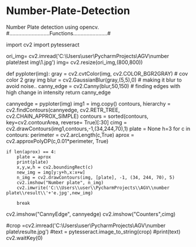 # Number-Plate-Detection
Number Plate detection using opencv.
#...........................Functions.......................#

import cv2
import pytesseract

ori_img= cv2.imread('C:\\Users\\user\\PycharmProjects\\AGV\\number plate\\test img\\1.jpg')
img= cv2.resize(ori_img,(800,800))


def pyploter(img):
    gray = cv2.cvtColor(img, cv2.COLOR_BGR2GRAY)                      # cov color 2 gray img
    blur = cv2.GaussianBlur(gray,(5,5),0)                            # making it blur to avoid noise..
    canny_edge = cv2.Canny(blur,50,150)                              # finding edges with high change in intensity
    return canny_edge


cannyedge = pyploter(img)
img1 = img.copy()
contours, hierarchy = cv2.findContours(cannyedge, cv2.RETR_TREE, cv2.CHAIN_APPROX_SIMPLE)
contours = sorted(contours, key=cv2.contourArea, reverse= True)[:30]
cimg = cv2.drawContours(img1,contours,-1,(34,244,70),1)
plate = None
h=3
for c in contours:
    perimeter = cv2.arcLength(c,True)
    aprox = cv2.approxPolyDP(c,0.01*perimeter, True)

    if len(aprox) == 4:
        plate = aprox
        print(plate)
        x,y,w,h = cv2.boundingRect(c)
        new_img = img[y:y+h,x:x+w]
        n_img = cv2.drawContours(img, [plate], -1, (34, 244, 70), 5)
        cv2.imshow("Number plate", n_img)
        cv2.imwrite('C:\\Users\\user\\PycharmProjects\\AGV\\number plate\\result\\'+'e.jpg',new_img)

        break

cv2.imshow("CannyEdge", cannyedge)
cv2.imshow("Counters",cimg)


#crop =cv2.imread('C:\\Users\\user\\PycharmProjects\\AGV\\number plate\\resulte.jpg')
#text = pytesseract.image_to_string(crop)
#print(text)
cv2.waitKey(0)
